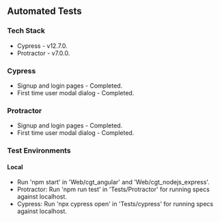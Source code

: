 ## Automated Tests

### Tech Stack

- Cypress - v12.7.0.
- Protractor - v7.0.0.

### Cypress

- Signup and login pages - Completed.
- First time user modal dialog - Completed.

### Protractor

- Signup and login pages - Completed.
- First time user modal dialog - Completed.

### Test Environments

#### Local

- Run 'npm start' in 'Web/cgt_angular' and 'Web/cgt_nodejs_express'.
- Protractor: Run 'npm run test' in 'Tests/Protractor' for running specs against localhost.
- Cypress: Run 'npx cypress open' in 'Tests/cypress' for running specs against localhost.
